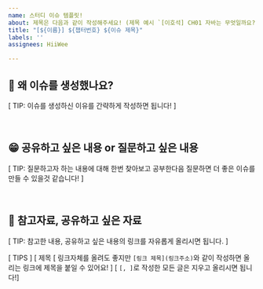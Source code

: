 ```yaml
---
name: 스터디 이슈 템플릿!
about: 제목은 다음과 같이 작성해주세요! (제목 예시 `[이호석] CH01 자바는 무엇일까요?`
title: "[${이름}] ${챕터번호} ${이슈 제목}"
labels: ''
assignees: HiiWee

---
```


## 🤔 왜 이슈를 생성했나요?
[ TIP: 이슈를 생성하신 이유를 간략하게 작성하면 됩니다! ]


<br>

## 😁 공유하고 싶은 내용 or 질문하고 싶은 내용
[ TIP: 질문하고자 하는 내용에 대해 한번 찾아보고 공부한다음 질문하면 더 좋은 이슈를 만들 수 있을것 같습니다! ]


<br>

## 📌 참고자료, 공유하고 싶은 자료
[ TIP: 참고한 내용, 공유하고 싶은 내용의 링크를 자유롭게 올리시면 됩니다. ]


[ TIPS ]
[ 제목 
[ 링크자체를 올려도 좋지만 `[링크 제목](링크주소)`와 같이 작성하면 올리는 링크에 제목을 붙일 수 있어요! ]
[ `[, ]`로 작성한 모든 글은 지우고 올리시면 됩니다!]
